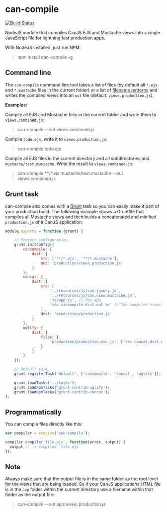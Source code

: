 # can-compile

[![Build Status](https://travis-ci.org/daffl/can-compile.png?branch=master)](https://travis-ci.org/daffl/can-compile)

NodeJS module that compiles CanJS EJS and Mustache views into a single JavaScript file for lightning fast
production apps.

With NodeJS installed, just run NPM:

> npm install can-compile -g

## Command line

The `can-compile` command line tool takes a list of files (by default all `*.ejs` and `*.mustache` files in the current folder)
or a list of [filename patterns](https://github.com/isaacs/minimatch) and writes the compiled views into an `out` file
(default: `views.production.js`).

__Examples:__

Compile all EJS and Mustache files in the current folder and write them to `views.combined.js`:

> can-compile --out views.combined.js

Compile `todo.ejs`, write it to `views.production.js`:

> can-compile todo.ejs

Compile all EJS files in the current directory and all subdirectories and `mustache/test.mustache`.
Write the result to `views.combined.js`:

> can-compile **/*.ejs mustache/test.mustache --out views.combined.js

## Grunt task

can-compile also comes with a [Grunt](http://gruntjs.com) task so you can easily make it part of your production build.
The following example shows a Gruntfile that compiles all Mustache views and then builds a concatenated and minified `production.js`
of a CanJS application:

```javascript
module.exports = function (grunt) {

	// Project configuration.
	grunt.initConfig({
		cancompile: {
			dist: {
				src: ['**/*.ejs', '**/*.mustache'],
				out: 'production/views.production.js'
			}
		},
		concat: {
			dist: {
				src: [
					'../resources/js/can.jquery.js',
					'../resources/js/can.view.mustache.js',
					'js/app.js', // You app
					'<%= cancompile.dist.out %>' // The compiled views
				],
				dest: 'production/production.js'
			}
		},
		uglify: {
			dist: {
				files: {
					'production/production.min.js': ['<%= concat.dist.dest %>']
				}
			}
		}
	});

	// Default task.
	grunt.registerTask('default', ['cancompile', 'concat', 'uglify']);

	grunt.loadTasks('../tasks');
	grunt.loadNpmTasks('grunt-contrib-uglify');
	grunt.loadNpmTasks('grunt-contrib-concat');
};
```

## Programmatically

You can compie files directly like this:

```javascript
var compiler = require('can-compile');

compiler.compile('file.ejs', function(error, output) {
  output // -> compiled `file.ejs`
});
```

## Note

Always make sure that the output file is in the same folder as the root level for the views that are being loaded.
So if your CanJS applications HTML file is in the `app` folder within the current directory use a filename within
that folder as the output file:

> can-compile --out app/views.production.js
